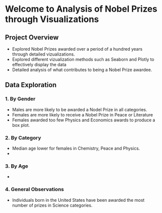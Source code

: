 # Welcome to Analysis of Nobel Prizes through Visualizations

## Project Overview 

- Explored Nobel Prizes awarded over a period of a hundred years through detailed vizualizations.
- Explored different vizualization methods such as Seaborn and Plotly to effectively display the data
- Detailed analysis of what contributes to being a Nobel Prize awardee.


## Data Exploration 


### 1. By Gender 

- Males are more likely to be awarded a Nodel Prize in all categories.
- Females are more likely to receive a Nobel Prize in Peace or Literature
- Females awarded too few Physics and Economics awards to produce a box plot. 


### 2. By Category

- Median age lower for females in Chemistry, Peace and Physics.
- 


### 3. By Age 

- 


### 4. General Observations 

- Individuals born in the United States have been awarded the most number of prizes in Science categories.



